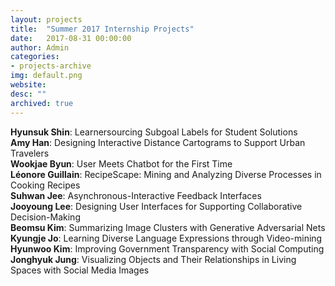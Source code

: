 ```yaml
---
layout: projects
title:  "Summer 2017 Internship Projects"
date:   2017-08-31 00:00:00
author: Admin
categories:
- projects-archive
img: default.png
website: 
desc: ""
archived: true
---
```


**Hyunsuk Shin**:
Learnersourcing Subgoal Labels for Student Solutions<br>
**Amy Han**:
Designing Interactive Distance Cartograms to Support Urban Travelers<br>
**Wookjae Byun**:
User Meets Chatbot for the First Time<br>
**Léonore Guillain**:
RecipeScape: Mining and Analyzing Diverse Processes in Cooking Recipes
<br>
**Suhwan Jee**:
Asynchronous-Interactive Feedback Interfaces<br>
**Jooyoung Lee**:
Designing User Interfaces for Supporting Collaborative Decision-Making<br>
**Beomsu Kim**:
Summarizing Image Clusters with Generative Adversarial Nets<br>
**Kyungje Jo**:
Learning Diverse Language Expressions through Video-mining<br>
**Hyunwoo Kim**:
Improving Government Transparency with Social Computing<br>
**Jonghyuk Jung**:
Visualizing Objects and Their Relationships in Living Spaces with Social Media Images<br>
